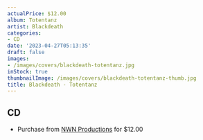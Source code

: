 ```yaml
---
actualPrice: $12.00
album: Totentanz
artist: Blackdeath
categories:
- CD
date: '2023-04-27T05:13:35'
draft: false
images:
- /images/covers/blackdeath-totentanz.jpg
inStock: true
thumbnailImage: /images/covers/blackdeath-totentanz-thumb.jpg
title: Blackdeath - Totentanz
---
```


## CD
* Purchase from [NWN Productions](http://shop.nwnprod.com/index.php?route=product/product&path=93&product_id=25297&sort=pd.name&order=ASC) for $12.00
